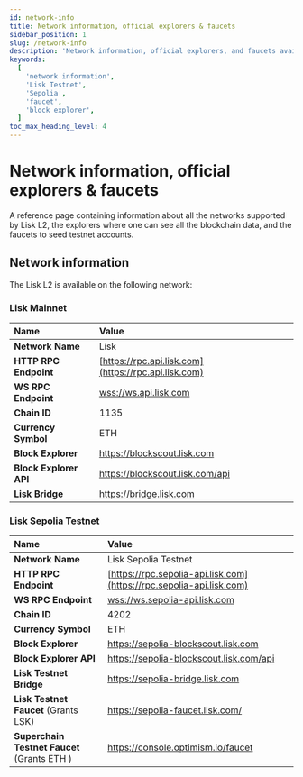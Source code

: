 ```yaml
---
id: network-info
title: Network information, official explorers & faucets
sidebar_position: 1
slug: /network-info
description: 'Network information, official explorers, and faucets available for Lisk L2 network.'
keywords:
  [
    'network information',
    'Lisk Testnet',
    'Sepolia',
    'faucet',
    'block explorer',
  ]
toc_max_heading_level: 4
---
```


# Network information, official explorers & faucets
A reference page containing information about all the networks supported by Lisk L2, the explorers where one can see all the blockchain data, and the faucets to seed testnet accounts.

## Network information
The Lisk L2 is available on the following network:

### Lisk Mainnet

| Name                    | Value                                                                       |
| :--------------         | :-------------------------------------------------------------------------- |
| **Network Name**        | Lisk                                                                        |
| **HTTP RPC Endpoint**   | [https://rpc.api.lisk.com](https://rpc.api.lisk.com)                        |
| **WS RPC Endpoint**     | [wss://ws.api.lisk.com](wss://ws.api.lisk.com)                              |
| **Chain ID**            | 1135                                                                        |
| **Currency Symbol**     | ETH                                                                         |
| **Block Explorer**      | https://blockscout.lisk.com                                                 |
| **Block Explorer API**  | https://blockscout.lisk.com/api                                             |
| **Lisk Bridge** | https://bridge.lisk.com                                                     |

### Lisk Sepolia Testnet

| Name                                           | Value                                                                 |
| :--------------                                | :-------------------------------------------------------------------- |
| **Network Name**                               | Lisk Sepolia Testnet                                                  |
| **HTTP RPC Endpoint**                          | [https://rpc.sepolia-api.lisk.com](https://rpc.sepolia-api.lisk.com)  |
| **WS RPC Endpoint**                            | [wss://ws.sepolia-api.lisk.com](wss://ws.sepolia-api.lisk.com)        |
| **Chain ID**                                   | 4202                                                                  |
| **Currency Symbol**                            | ETH                                                                   |
| **Block Explorer**                             | https://sepolia-blockscout.lisk.com                                   |
| **Block Explorer API**                         | https://sepolia-blockscout.lisk.com/api                               |
| **Lisk Testnet Bridge**                        | https://sepolia-bridge.lisk.com                                       |
| **Lisk Testnet Faucet** (Grants LSK)           | https://sepolia-faucet.lisk.com/                                      |
| **Superchain Testnet Faucet** (Grants ETH )    | https://console.optimism.io/faucet                                    |